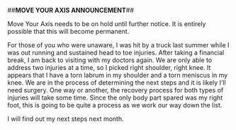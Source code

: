 ##**MOVE YOUR AXIS ANNOUNCEMENT**##

Move Your Axis needs to be on hold until further notice.  It is entirely possible that this will become permanent.  

For those of you who were unaware, I was hit by a truck last summer while I was out running and sustained head to toe injuries.  After taking a financial break, I am back to visiting with my doctors again.  We are only able to address two injuries at a time, so I picked right shoulder, right knee.  It appears that I have a torn labrum in my shoulder and a torn meniscus in my knee.  We are in the process of determining the next steps and it is likely I’ll need surgery.  One way or another, the recovery process for both types of injuries will take some time.  Since the only body part spared was my right foot, this is going to be quite a process as we work our way down the list.    

I will find out my next steps next month.  